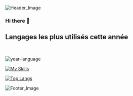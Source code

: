 ![Header_Image](https://imgur.com/TMkhSXY.png)

### Hi there 👋

## Langages les plus utilisés cette année

<br>

![year-language]([https://wakatime.com/share/@b9d882a9-d94b-482a-9d1f-8082b3c0f003/e1e64229-9b35-4309-8884-d5e2e5b028e0.svg](https://wakatime.com/share/@b9d882a9-d94b-482a-9d1f-8082b3c0f003/dd4bf68f-1d45-43c7-adcb-99fe3c140eed.svg))

[![My Skills](https://skillicons.dev/icons?i=html,css,ae,bash,c,docker,django,git,linux,nginx,ps,py,qt,sqlite,bots)](https://skillicons.dev)

[![Top Langs](https://github-readme-stats.vercel.app/api/top-langs/?username=FruitPassion&theme=onedark)](https://github.com/anuraghazra/github-readme-stats)

![Footer_Image](https://imgur.com/5f4uRW6.png)

